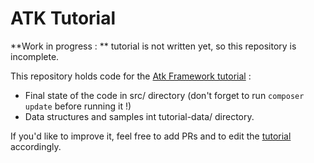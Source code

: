 # ATK Tutorial

**Work in progress : ** tutorial is not written yet, so this repository is incomplete.

This repository holds code for the [Atk Framework tutorial](https://github.com/Sintattica/atk/doc/README.md) :

- Final state of the code in src/ directory (don't forget to run `composer update` before running it !)
- Data structures and samples int tutorial-data/ directory.

If you'd like to improve it, feel free to add PRs and to edit the [tutorial](https://github.com/Sintattica/atk/doc/README.md) accordingly.

